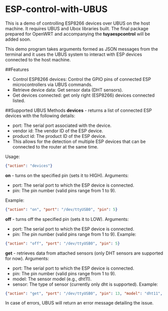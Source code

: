 # ESP-control-with-UBUS
This is a demo of controlling ESP8266 devices over UBUS on the host machine. It requires UBUS and Ubox libraries built. The final package prepared for OpenWRT and accompanying the **tuyaespcontrol** will be added soon.

This demo program takes arguments formed as JSON messages from the terminal and it uses the UBUS system to interact with ESP devices connected to the host machine.

##Features
- Control ESP8266 devices: Control the GPIO pins of connected ESP microcontrollers via UBUS commands.
- Retrieve device data: Get sensor data (DHT sensors).
- Get devices connected: get only right (ESP8266) devices connected listed.

##Supported UBUS Methods
**devices** - returns a list of connected ESP devices with the following details:

- port: The serial port associated with the device.
- vendor id: The vendor ID of the ESP device.
- product id: The product ID of the ESP device.
- This allows for the detection of multiple ESP devices that can be connected to the router at the same time.

Usage:

```json
{"action": "devices"}
```

**on** - turns on the specified pin (sets it to HIGH).
Arguments:

- port: The serial port to which the ESP device is connected.
- pin: The pin number (valid pins range from 1 to 9).

Example:

```json
{"action": "on", "port": "/dev/ttyUSB0", "pin": 5}
```
**off** - turns off the specified pin (sets it to LOW).
Arguments:

- port: The serial port to which the ESP device is connected.
- pin: The pin number (valid pins range from 1 to 9).
Example:

```json
{"action": "off", "port": "/dev/ttyUSB0", "pin": 5}
```
**get** - retrieves data from attached sensors (only DHT sensors are supported for now).
Arguments:

- port: The serial port to which the ESP device is connected.
- pin: The pin number (valid pins range from 1 to 9).
- model: The sensor model (e.g., dht11).
- sensor: The type of sensor (currently only dht is supported).
Example:

```json
{"action": "get", "port": "/dev/ttyUSB0", "pin": 13, "model": "dht11", "sensor": "dht"}
```

In case of errors, UBUS will return an error message detailing the issue.
